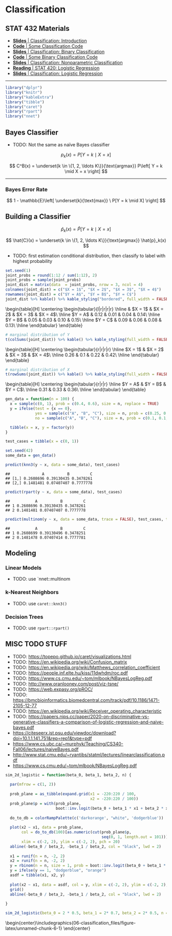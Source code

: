 # Classification

## STAT 432 Materials

- [**Slides** | Classification: Introduction](https://fall-2019.stat432.org/slides/classification.pdf)
- [**Code** | Some Classification Code](https://fall-2019.stat432.org/misc/some-class-code-for-class.R)
- [**Slides** | Classification: Binary Classification](https://fall-2019.stat432.org/slides/binary-classification.pdf)
- [**Code** | Some Binary Classification Code](https://fall-2019.stat432.org/misc/some-binary-class-code-for-class.R)
- [**Slides** | Classification: Nonparametric Classification](https://fall-2019.stat432.org/slides/nonparametric-classification.pdf)
- [**Reading** | STAT 420: Logistic Regression](https://daviddalpiaz.github.io/appliedstats/logistic-regression.html)
- [**Slides** | Classification: Logistic Regression](https://fall-2019.stat432.org/slides/logistic-regression.pdf)

***




```r
library("dplyr")
library("knitr")
library("kableExtra")
library("tibble")
library("caret")
library("rpart")
library("nnet")
```

## Bayes Classifier

- TODO: Not the same as naïve Bayes classifier

$$
p_k(x) = P\left[ Y = k \mid X = x \right]
$$

$$
C^B(x) = \underset{k \in \{1, 2, \ldots K\}}{\text{argmax}} P\left[ Y = k \mid X = x \right]
$$

***

### Bayes Error Rate

$$
1 - \mathbb{E}\left[ \underset{k}{\text{max}} \ P[Y = k \mid X] \right]
$$



## Building a Classifier

$$
\hat{p}_k(x) = \hat{P}\left[ Y = k \mid X = x \right]
$$

$$
\hat{C}(x) = \underset{k \in \{1, 2, \ldots K\}}{\text{argmax}} \hat{p}_k(x)
$$

- TODO: first estimation conditional distribution, then classify to label with highest probability


```r
set.seed(1)
joint_probs = round(1:12 / sum(1:12), 2)
joint_probs = sample(joint_probs)
joint_dist = matrix(data  = joint_probs, nrow = 3, ncol = 4)
colnames(joint_dist) = c("$X = 1$", "$X = 2$", "$X = 3$", "$X = 4$")
rownames(joint_dist) = c("$Y = A$", "$Y = B$", "$Y = C$")
joint_dist %>% kable() %>% kable_styling("bordered", full_width = FALSE)
```

\begin{table}[H]
\centering
\begin{tabular}{l|r|r|r|r}
\hline
  & \$X = 1\$ & \$X = 2\$ & \$X = 3\$ & \$X = 4\$\\
\hline
\$Y = A\$ & 0.12 & 0.01 & 0.04 & 0.14\\
\hline
\$Y = B\$ & 0.05 & 0.03 & 0.10 & 0.15\\
\hline
\$Y = C\$ & 0.09 & 0.06 & 0.08 & 0.13\\
\hline
\end{tabular}
\end{table}


```r
# marginal distribution of Y
t(colSums(joint_dist)) %>% kable() %>% kable_styling(full_width = FALSE)
```

\begin{table}[H]
\centering
\begin{tabular}{r|r|r|r}
\hline
\$X = 1\$ & \$X = 2\$ & \$X = 3\$ & \$X = 4\$\\
\hline
0.26 & 0.1 & 0.22 & 0.42\\
\hline
\end{tabular}
\end{table}

```r
# marginal distribution of X
t(rowSums(joint_dist)) %>% kable() %>% kable_styling(full_width = FALSE)
```

\begin{table}[H]
\centering
\begin{tabular}{r|r|r}
\hline
\$Y = A\$ & \$Y = B\$ & \$Y = C\$\\
\hline
0.31 & 0.33 & 0.36\\
\hline
\end{tabular}
\end{table}


```r
gen_data = function(n = 100) {
  x = sample(c(0, 1), prob = c(0.4, 0.6), size = n, replace = TRUE)
  y = ifelse(test = {x == 0},
             yes = sample(c("A", "B", "C"), size = n, prob = c(0.25, 0.50, 0.25), replace = TRUE),
             no = sample(c("A", "B", "C"), size = n, prob = c(0.1, 0.1, 0.4) / 0.6, replace = TRUE))

  tibble(x = x, y = factor(y))
}

test_cases = tibble(x = c(0, 1))

set.seed(42)
some_data = gen_data()

predict(knn3(y ~ x, data = some_data), test_cases)
```

```
##              A          B         C
## [1,] 0.2608696 0.39130435 0.3478261
## [2,] 0.1481481 0.07407407 0.7777778
```

```r
predict(rpart(y ~ x, data = some_data), test_cases)
```

```
##           A          B         C
## 1 0.2608696 0.39130435 0.3478261
## 2 0.1481481 0.07407407 0.7777778
```

```r
predict(multinom(y ~ x, data = some_data, trace = FALSE), test_cases, type = "prob")
```

```
##           A          B         C
## 1 0.2608699 0.39130496 0.3478251
## 2 0.1481478 0.07407414 0.7777781
```

## Modeling

### Linear Models

- TODO: use `nnet::multinom

### k-Nearest Neighbors

- TODO: use `caret::knn3()`

### Decision Trees

- TODO: use `rpart::rpart()`











## MISC TODO STUFF

- TODO: https://topepo.github.io/caret/visualizations.html
- TODO: https://en.wikipedia.org/wiki/Confusion_matrix
- TODO: https://en.wikipedia.org/wiki/Matthews_correlation_coefficient
- TODO: https://people.inf.elte.hu/kiss/11dwhdm/roc.pdf
- TODO: https://www.cs.cmu.edu/~tom/mlbook/NBayesLogReg.pdf
- TODO: http://www.oranlooney.com/post/viz-tsne/
- TODO: https://web.expasy.org/pROC/
- TODO: https://bmcbioinformatics.biomedcentral.com/track/pdf/10.1186/1471-2105-12-77
- TODO: https://en.wikipedia.org/wiki/Receiver_operating_characteristic
- TODO: https://papers.nips.cc/paper/2020-on-discriminative-vs-generative-classifiers-a-comparison-of-logistic-regression-and-naive-bayes.pdf
- https://citeseerx.ist.psu.edu/viewdoc/download?doi=10.1.1.141.751&rep=rep1&type=pdf
- https://www.cs.ubc.ca/~murphyk/Teaching/CS340-Fall06/lectures/naiveBayes.pdf
- http://www.stat.cmu.edu/~ryantibs/statml/lectures/linearclassification.pdf
- https://www.cs.cmu.edu/~tom/mlbook/NBayesLogReg.pdf





```r
sim_2d_logistic = function(beta_0, beta_1, beta_2, n) {
  
  par(mfrow = c(1, 2))
  
  prob_plane = as_tibble(expand.grid(x1 = -220:220 / 100, 
                                     x2 = -220:220 / 100))
  prob_plane$p = with(prob_plane, 
                      boot::inv.logit(beta_0 + beta_1 * x1 + beta_2 * x2))
  
  do_to_db = colorRampPalette(c('darkorange', "white", 'dodgerblue'))
  
  plot(x2 ~ x1, data = prob_plane, 
       col = do_to_db(100)[as.numeric(cut(prob_plane$p, 
                                          seq(0, 1, length.out = 101)))],
       xlim = c(-2, 2), ylim = c(-2, 2), pch = 20)
  abline(-beta_0 / beta_2, -beta_1 / beta_2, col = "black", lwd = 2)
  
  x1 = runif(n = n, -2, 2)
  x2 = runif(n = n, -2, 2)
  y = rbinom(n = n, size = 1, prob = boot::inv.logit(beta_0 + beta_1 * x1 + beta_2 * x2))
  y = ifelse(y == 1, "dodgerblue", "orange")
  asdf = tibble(x1, x2, y)
  
  plot(x2 ~ x1, data = asdf, col = y, xlim = c(-2, 2), ylim = c(-2, 2), pch = 20)
  grid()
  abline(-beta_0 / beta_2, -beta_1 / beta_2, col = "black", lwd = 2)
  
}

sim_2d_logistic(beta_0 = 2 * 0.5, beta_1 = 2* 0.7, beta_2 = 2* 0.5, n = 100)
```



\begin{center}\includegraphics{06-classification_files/figure-latex/unnamed-chunk-6-1} \end{center}
